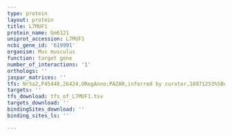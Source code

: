 ```yaml
---
type: protein
layout: protein
title: L7MUF1
protein_name: Gm6121
uniprot_accession: L7MUF1
ncbi_gene_id: '619991'
organism: Mus musculus
function: target gene
number_of_interactions: '1'
orthologs: ''
jaspar_matrices: ''
tfs: Nr5a2,P45448,26424,ORegAnno;PAZAR,inferred by curator,18971253%5Buid%5D+OR+26578589%5Buid%5D,No
targets: ''
tfs_download: tfs_of_L7MUF1.tsv
targets_download: ''
bindingSites_download: ''
binding_sites_ls: ''

---
```

